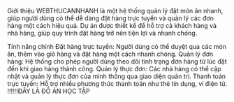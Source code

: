 Giới thiệu
WEBTHUCANNHANH là một hệ thống quản lý đặt món ăn nhanh, giúp người dùng có thể dễ dàng đặt hàng trực tuyến và quản lý các đơn hàng một cách hiệu quả. Dự án được thiết kế để hỗ trợ cả khách hàng và nhà hàng, giúp quy trình đặt hàng trở nên tiện lợi và nhanh chóng.

Tính năng chính
Đặt hàng trực tuyến: Người dùng có thể duyệt qua các món ăn, thêm vào giỏ hàng và đặt hàng một cách nhanh chóng.
Quản lý đơn hàng: Hệ thống cho phép người dùng theo dõi tình trạng đơn hàng từ lúc đặt đến khi giao hàng thành công.
Quản lý thực đơn: Các nhà hàng có thể cập nhật và quản lý thực đơn của mình thông qua giao diện quản trị.
Thanh toán trực tuyến: Hỗ trợ nhiều phương thức thanh toán như thẻ tín dụng, ví điện tử.
!!!!!!ĐÂY LÀ ĐỒ ÁN HỌC TẬP

